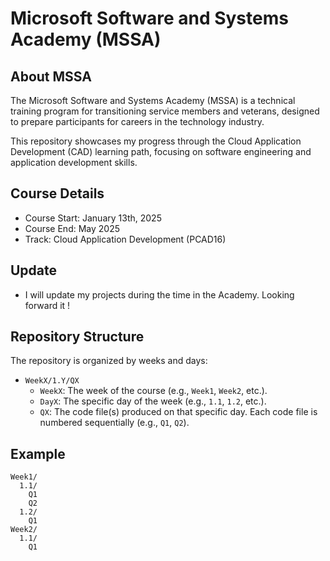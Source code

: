 # Microsoft Software and Systems Academy (MSSA)

## About MSSA
The Microsoft Software and Systems Academy (MSSA) is a technical training program for transitioning service members and veterans, designed to prepare participants for careers in the technology industry.

This repository showcases my progress through the Cloud Application Development (CAD) learning path, focusing on software engineering and application development skills.

## Course Details
- Course Start: January 13th, 2025
- Course End: May 2025
- Track: Cloud Application Development (PCAD16)

## Update
- I will update my projects during the time in the Academy. Looking forward it ! 

## Repository Structure
The repository is organized by weeks and days:

- `WeekX/1.Y/QX`
  - `WeekX`: The week of the course (e.g., `Week1`, `Week2`, etc.).
  - `DayX`: The specific day of the week (e.g., `1.1`, `1.2`, etc.).
  - `QX`: The code file(s) produced on that specific day. Each code file is numbered sequentially (e.g., `Q1`, `Q2`).

## Example
```plaintext
Week1/
  1.1/
    Q1
    Q2
  1.2/
    Q1
Week2/
  1.1/
    Q1
